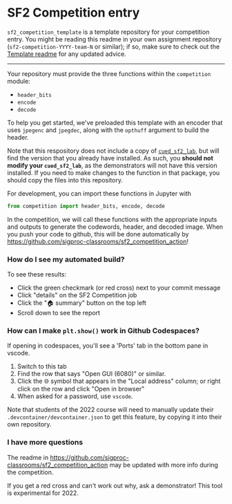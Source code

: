 # SF2 Competition entry

`sf2_competition_template` is a template repository for your competition entry.
You might be reading this readme in your own assignment repository (`sf2-competition-YYYY-team-N` or similar); if so, make sure to check out the [Template readme](https://github.com/sigproc-classrooms/sf2_competition_template/blob/main/README.md) for any updated advice.

---

Your repository must provide the three functions within the `competition` module:

* `header_bits`
* `encode`
* `decode`

To help you get started, we've preloaded this template with an encoder that uses `jpegenc` and
`jpegdec`, along with the `opthuff` argument to build the header.

Note that this respository does not include a copy of [`cued_sf2_lab`](https://github.com/sigproc/cued_sf2_lab), but will find the version that you already have installed.
As such, you **should not modify your `cued_sf2_lab`**, as the demonstrators will not have this version installed.
If you need to make changes to the function in that package, you should copy the files into this repository.

For development, you can import these functions in Jupyter with
```python
from competition import header_bits, encode, decode
```

In the competition, we will call these functions with the appropriate inputs and outputs to generate the codewords, header, and decoded image.
When you push your code to github, this will be done automatically by https://github.com/sigproc-classrooms/sf2_competition_action!

### How do I see my automated build?

To see these results:
* Click the green checkmark (or red cross) next to your commit message
* Click "details" on the SF2 Competition job
* Click the "🏠 summary" button on the top left
* Scroll down to see the report

### How can I make `plt.show()` work in Github Codespaces?

If opening in codespaces, you'll see a 'Ports' tab in the bottom pane in vscode.
1. Switch to this tab
2. Find the row that says "Open GUI (6080)" or similar.
3. Click the 🌐 symbol that appears in the "Local address" column; or right click on the row and click "Open in browser"
4. When asked for a password, use `vscode`.

Note that students of the 2022 course will need to manually update their `.devcontainer/devcontainer.json` to get this feature, by copying it into their own repository.

### I have more questions

The readme in https://github.com/sigproc-classrooms/sf2_competition_action may be updated with more info during the competition.

If you get a red cross and can't work out why, ask a demonstrator! This tool is experimental for 2022.
